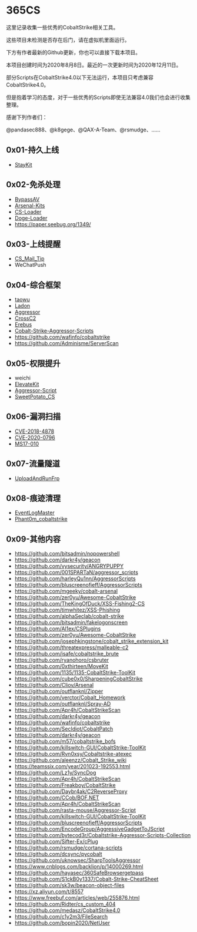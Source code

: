 # 365CS

这里记录收集一些优秀的CobaltStrike相关工具。

这些项目未检测是否存在后门，请在虚拟机里面运行。

下方有作者最新的Github更新，你也可以直接下载本项目。

本项目创建时间为2020年8月8日。最近的一次更新时间为2020年12月11日。

部分Scripts在CobaltStrike4.0以下无法运行，本项目只考虑兼容CobaltStrike4.0。

但是抱着学习的态度，对于一些优秀的Scripts即使无法兼容4.0我们也会进行收集整理。

感谢下列作者们：

@pandasec888、@k8gege、@QAX-A-Team、@rsmudge、......

## 0x01-持久上线

- [StayKit](https://github.com/0xthirteen/StayKit)

## 0x02-免杀处理

- [BypassAV](https://github.com/hack2fun/BypassAV)
- [Arsenal-Kits](https://github.com/Cliov/Arsenal)
- [CS-Loader](https://github.com/Gality369/CS-Loader)
- [Doge-Loader](https://github.com/timwhitez/Doge-Loader)
- https://paper.seebug.org/1349/

## 0x03-上线提醒

- [CS_Mail_Tip](https://github.com/0x50j/CS_Mail_Tip)
- WeChatPush

## 0x04-综合框架

- [taowu](https://github.com/pandasec888/taowu-cobalt-strike)
- [Ladon](https://github.com/k8gege/Ladon)
- [Aggressor](https://github.com/k8gege/Aggressor)
- [CrossC2](https://github.com/gloxec/CrossC2)
- [Erebus](https://github.com/DeEpinGh0st/Erebus)
- [Cobalt-Strike-Aggressor-Scripts](https://github.com/timwhitez/Cobalt-Strike-Aggressor-Scripts)
- https://github.com/wafinfo/cobaltstrike
- https://github.com/Adminisme/ServerScan

## 0x05-权限提升

- weichi
- [ElevateKit](https://github.com/rsmudge/ElevateKit)
- [Aggressor-Script](https://github.com/rasta-mouse/Aggressor-Script)
- [SweetPotato_CS](https://github.com/Tycx2ry/SweetPotato_CS)

## 0x06-漏洞扫描

- [CVE-2018-4878](https://github.com/vysecurity/CVE-2018-4878)
- [CVE-2020-0796](https://github.com/Rvn0xsy/CVE_2020_0796_CNA)
- [MS17-010](https://github.com/phink-team/Cobaltstrike-MS17-010)

## 0x07-流量隧道

- [UploadAndRunFrp](https://github.com/Ch1ngg/AggressorScript-UploadAndRunFrp)

## 0x08-痕迹清理

- [EventLogMaster](https://github.com/QAX-A-Team/EventLogMaster)
- [Phant0m_cobaltstrike](https://github.com/p292/Phant0m_cobaltstrike)

## 0x09-其他内容

- https://github.com/bitsadmin/nopowershell
- https://github.com/darkr4y/geacon
- https://github.com/vysecurity/ANGRYPUPPY
- https://github.com/001SPARTaN/aggressor_scripts
- https://github.com/harleyQu1nn/AggressorScripts
- https://github.com/bluscreenofjeff/AggressorScripts
- https://github.com/mgeeky/cobalt-arsenal
- https://github.com/zer0yu/Awesome-CobaltStrike
- https://github.com/TheKingOfDuck/XSS-Fishing2-CS
- https://github.com/timwhitez/XSS-Phishing
- https://github.com/alphaSeclab/cobalt-strike
- https://github.com/bitsadmin/fakelogonscreen
- https://github.com/Al1ex/CSPlugins
- https://github.com/zer0yu/Awesome-CobaltStrike
- https://github.com/josephkingstone/cobalt_strike_extension_kit
- https://github.com/threatexpress/malleable-c2
- https://github.com/isafe/cobaltstrike_brute
- https://github.com/ryanohoro/csbruter
- https://github.com/0xthirteen/MoveKit
- https://github.com/1135/1135-CobaltStrike-ToolKit
- https://github.com/cube0x0/SharpeningCobaltStrike
- https://github.com/Cliov/Arsenal
- https://github.com/outflanknl/Zipper
- https://github.com/verctor/Cobalt_Homework
- https://github.com/outflanknl/Spray-AD
- https://github.com/Apr4h/CobaltStrikeScan
- https://github.com/darkr4y/geacon
- https://github.com/wafinfo/cobaltstrike
- https://github.com/SecIdiot/CobaltPatch
- https://github.com/darkr4y/geacon
- https://github.com/m57/cobaltstrike_bofs
- https://github.com/killswitch-GUI/CobaltStrike-ToolKit
- https://github.com/Rvn0xsy/Cobaltstrike-atexec
- https://github.com/aleenzz/Cobalt_Strike_wiki
- https://teamssix.com/year/201023-192553.html
- https://github.com/Lz1y/SyncDog
- https://github.com/Apr4h/CobaltStrikeScan
- https://github.com/Freakboy/CobaltStrike
- https://github.com/Daybr4ak/C2ReverseProxy
- https://github.com/CCob/BOF.NET
- https://github.com/Apr4h/CobaltStrikeScan
- https://github.com/rasta-mouse/Aggressor-Script
- https://github.com/killswitch-GUI/CobaltStrike-ToolKit
- https://github.com/bluscreenofjeff/AggressorScripts
- https://github.com/EncodeGroup/AggressiveGadgetToJScript
- https://github.com/bytecod3r/Cobaltstrike-Aggressor-Scripts-Collection
- https://github.com/Sifter-Ex/cPlug
- https://github.com/rsmudge/cortana-scripts
- https://github.com/dcsync/pycobalt
- https://github.com/uknowsec/SharpToolsAggressor
- https://www.cnblogs.com/backlion/p/14000269.html
- https://github.com/hayasec/360SafeBrowsergetpass
- https://github.com/S1ckB0y1337/Cobalt-Strike-CheatSheet
- https://github.com/sk3w/beacon-object-files
- https://xz.aliyun.com/t/8557
- https://www.freebuf.com/articles/web/255876.html
- https://github.com/Ridter/cs_custom_404
- https://github.com/medasz/CobaltStrike4.0
- https://github.com/c1y2m3/FileSearch
- https://github.com/bopin2020/NetUser


